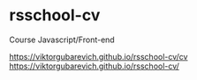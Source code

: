 # rsschool-cv

Course Javascript/Front-end

https://viktorgubarevich.github.io/rsschool-cv/cv <br>
https://viktorgubarevich.github.io/rsschool-cv/
